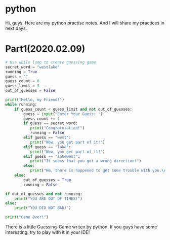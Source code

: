 # python

Hi, guys. Here are my python practise notes.
And I will share my practices in next days.

# Part1(2020.02.09)
``` python
# Use while loop to create guessing game
secret_word = "westlake"
running = True
guess = ""
guess_count = 0
guess_limit = 3
out_of_guesses = False

print("Hello, my Friend!")
while running:
    if guess_count < guess_limit and not out_of_guesses:
        guess = input("Enter Your Guess: ")
        guess_count += 1
        if guess == secret_word:
           print("Congratulation!")
           running = False
        elif guess == "west":
           print("Wow, you get part of it!")
        elif guess == "lake":
           print("Wow, you get part of it!")
        elif guess == "lakewest":
           print("It seems that you got a wrong direction!")
        else:
           print("Hm, there is happened to get some trouble with you.\nDo it again!")
    else:
        out_of_guesses = True
        running = False

if out_of_guesses and not running:
    print("YOU ARE OUT OF TIMES!")
else:
    print("YOU DID NOT BAD!")

print("Game Over!")
```
There is a little Guessing-Game writen by python. 
If you guys have some interesting, try to play with it in your IDE!

